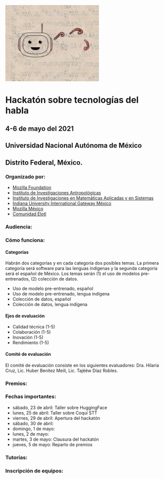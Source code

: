 <html><head>
<title>Hackatón de tecnologías del habla</title>
<meta name="viewport" content="initial-scale=1, maximum-scale=1">
<link rel="stylesheet" type="text/css" href="index.css">
</head>
<body style="padding-left:10%;">
<div>
<img src="img/mars_aztec3.png" alt="commonvoicemx" height="60%" width="60%">
</div>
<div id="main">
  <h1>Hackatón sobre tecnologías del habla</h1>
  
  <h2>4-6 de mayo del 2021</h2>
  <h2>Universidad Nacional Autónoma de México</h2>
  <h2>Distrito Federal, México.</h2>

  <h3>Organizado por: </h3>
<ul>
<li><a href="https://foundation.mozilla.org">Mozilla Foundation</a></li>
<li><a href="https://www.iia.unam.mx/">Instituto de Investigaciones Antropológicas</a></li>
<li><a href="https://www.iimas.unam.mx/">Instituto de Investigaciones en Matemáticas Aplicadas y en Sistemas</a></li>
<li><a href="https://global.iu.edu/presence/gateways/mexico/index.html">Indiana University International Gateway México</a></li>
<li><a href="https://mozilla-mexico.org/">Mozilla México</a></li>
<li><a href="https://elotl.mx/">Comunidad Elotl</a></li>
</ul>

  <p>
  </p>
  <h3>Audiencia:</h3>
 <p> 
 </p> 
  <h3>Cómo funciona:</h3>

  <h4>Categorías</h4>
<p>
Habrán dos categorías y en cada categoría dos posibles temas. La primera categoría será software para las lenguas indígenas y la segunda categoría será el español de México. Los temas serán (1) el uso de modelos pre-entrenados, (2) colección de datos.
</p>
<ul>
  <li>Uso de modelo pre-entrenado, español</li>
  <li>Uso de modelo pre-entrenado, lengua indígena</li>
  <li>Colección de datos, español</li>
  <li>Colección de datos, lengua indígena</li>
</ul>

  <h4>Ejes de evaluación</h4>
<ul>
<li>Calidad técnica (1-5)</li>
<li>Colaboración (1-5) <!--¿Ha sido el proyecto desarrollado en colaboración con una comunidad de hablantes o usuarios? ¿Resuelve alguna necesidad actual de esa comunidad?--></li>
<li>Inovación (1-5) </li>
<li>Rendimiento (1-5)</li>
</ul>
   <h4>Comité de evaluación</h4>
<p>
El comité de evaluación consiste en los siguientes evaluadores:  Dra. Hilaria Cruz, Lic. Huber Benítez Meili, Lic. Tajëëw Díaz Robles.
</p>

  <h3>Premios:</h3>
 <p> 

 </p> 

  <h3>Fechas importantes:</h3>
<p>
  </p>
  <ul>
   <li>sábado, 23 de abril: Taller sobre HuggingFace</li>  
   <li>lunes, 25 de abril: Taller sobre Coquí STT</li>  
   <li>viernes, 29 de abril: Apertura del hackatón</li>
   <li>sábado, 30 de abril: </li>
   <li>domingo, 1 de mayo: </li>
   <li>lunes, 2 de mayo: </li>
   <li>martes, 3 de mayo: Clausura del hackatón</li>
   <li>jueves, 5 de mayo: Reparto de premios</li>
  </ul>
<p></p>
  <h3>Tutorías:</h3>
<p>
</p>
  <h3>Inscripción de equipos:</h3>
  <p>
  </p>
</div>


</body></html>
